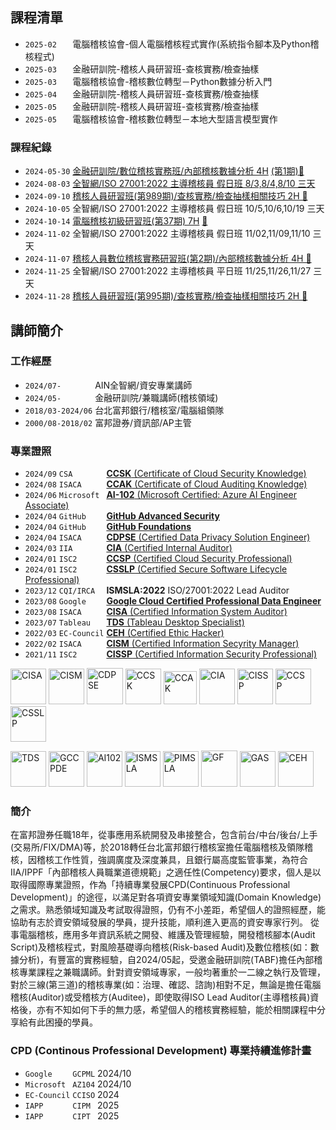## 課程清單
* `2025-02   ` 電腦稽核協會-個人電腦稽核程式實作(系統指令腳本及Python稽核程式)
* `2025-03   ` 金融研訓院-稽核人員研習班-查核實務/檢查抽樣  
* `2025-03   ` 電腦稽核協會-稽核數位轉型－Python數據分析入門  
* `2025-04   ` 金融研訓院-稽核人員研習班-查核實務/檢查抽樣  
* `2025-05   ` 金融研訓院-稽核人員研習班-查核實務/檢查抽樣  
* `2025-05   ` 電腦稽核協會-稽核數位轉型－本地大型語言模型實作

### 課程紀錄
* `2024-05-30` [金融研訓院/數位稽核實務班/內部稽核數據分析 4H](./內部稽核數據分析/) [(第1期)📌](https://www.tabf.org.tw/CourseDetail.aspx?PID=564834)
* `2024-08-03` [全智網/ISO 27001:2022 主導稽核員 假日班 8/3,8/4,8/10 三天](./ISMSLA2022/)
* `2024-09-10` [稽核人員研習班(第989期)/查核實務/檢查抽樣相關技巧 2H 📌](https://www.tabf.org.tw/CourseDetail.aspx?PID=587526)
* `2024-10-05` 全智網/ISO 27001:2022 主導稽核員 假日班 10/5,10/6,10/19 三天
* `2024-10-14` [電腦稽核初級研習班(第37期) 7H](./20241014/) [📌](https://www.tabf.org.tw/CourseDetail.aspx?PID=587447)
* `2024-11-02` 全智網/ISO 27001:2022 主導稽核員 假日班 11/02,11/09,11/10 三天
* `2024-11-07` [稽核人員數位稽核實務研習班(第2期)/內部稽核數據分析 4H 📌](https://www.tabf.org.tw/CourseDetail.aspx?PID=587435)
* `2024-11-25` 全智網/ISO 27001:2022 主導稽核員 平日班 11/25,11/26,11/27 三天
* `2024-11-28` [稽核人員研習班(第995期)/查核實務/檢查抽樣相關技巧 2H 📌](https://www.tabf.org.tw/CourseDetail.aspx?PID=587539)

  
## 講師簡介
### 工作經歷
* `2024/07-       ` AIN全智網/資安專業講師
* `2024/05-       ` 金融研訓院/兼職講師(稽核領域)
* `2018/03-2024/06` 台北富邦銀行/稽核室/電腦組領隊
* `2000/08-2018/02` 富邦證券/資訊部/AP主管

### 專業證照
* `2024/09` `CSA       ` [**CCSK** (Certificate of Cloud Security Knowledge)](https://www.credly.com/badges/d64bc9b4-4c2d-4d40-a2c9-8a9241d909c4)
* `2024/08` `ISACA     ` [**CCAK** (Certificate of Cloud Auditing Knowledge)](https://www.credly.com/badges/efec75c3-5ca6-4ac6-9fd1-bf7d91b31c8a)
* `2024/06` `Microsoft ` [**AI-102** (Microsoft Certified: Azure AI Engineer Associate)](https://learn.microsoft.com/api/credentials/share/en-us/arien-chen/81BEEDC7D1C66A02?sharingId=D66CACAF29F5D3)
*	`2024/04` `GitHub    ` [**GitHub Advanced Security**](https://www.credly.com/badges/22134de9-ac6f-41d2-afa1-f6089eea8e4f)
* `2024/04`	`GitHub    ` [**GitHub Foundations**](https://www.credly.com/badges/f9e60f53-e2d9-48d1-a9f8-7c7fa59d2fcd)
*	`2024/04` `ISACA     ` [**CDPSE** (Certified Data Privacy Solution Engineer)](https://www.credly.com/badges/4647b9f5-2935-4d08-bf05-1f201347cec4)
* `2024/03` `IIA       ` [**CIA** (Certified Internal Auditor)](https://www.credly.com/badges/c71d59e1-e355-459d-a272-21f3b08d892d)
*	`2024/01` `ISC2      ` [**CCSP** (Certified Cloud Security Professional)](https://www.credly.com/badges/4c6660a6-cdfe-4d94-b44d-d9a779091d3e)
* `2024/01` `ISC2      ` [**CSSLP** (Certified Secure Software Lifecycle Professional)](https://www.credly.com/badges/cc230878-880f-4a6f-b66f-91be25f0508b)
* `2023/12`	`CQI/IRCA  ` **ISMSLA:2022** ISO/27001:2022 Lead Auditor
* `2023/08`	`Google    ` [**Google Cloud Certified Professional Data Engineer**](https://www.credly.com/badges/52104d31-0d6f-4b00-a2d8-594e84cd6e2d)
* `2023/08` `ISACA     ` [**CISA** (Certified Information System Auditor)](https://www.credly.com/badges/69fcf619-5b8d-4f3c-a8d9-9199c78194dd)
* `2023/07` `Tableau   ` [**TDS** (Tableau Desktop Specialist)](https://www.credly.com/badges/b6615378-1446-4765-930b-900288d89564)
*	`2022/03` `EC-Council` [**CEH** (Certified Ethic Hacker)](https://aspen.eccouncil.org/VerifyBadge?type=certification&a=5iYy5cV4/Bpi34meRflirH2pVH7lMspcayUiKixBaxM=)
* `2022/02`	`ISACA     ` [**CISM** (Certified Information Secyrity Manager)](https://www.credly.com/badges/117709b3-73cb-4603-9bb6-09fa30a66c80)
*	`2021/11` `ISC2      ` [**CISSP** (Certified Information Security Professional)](https://www.credly.com/badges/feff5e3a-81c8-481c-bae1-03f9033de46c)

[<img width="57" alt="CISA" src="https://github.com/user-attachments/assets/d9b5b722-b8db-4739-b24f-d3d02153541b">](https://www.credly.com/badges/69fcf619-5b8d-4f3c-a8d9-9199c78194dd) 
[<img width="57" alt="CISM" src="https://github.com/user-attachments/assets/580047a3-c31d-45f2-9206-8f4c2aea4a17">](https://www.credly.com/badges/117709b3-73cb-4603-9bb6-09fa30a66c80) 
[<img width="58" alt="CDPSE" src="https://github.com/user-attachments/assets/a5cf3c7f-41fa-4da0-ab3c-95429e597f47">](https://www.credly.com/badges/4647b9f5-2935-4d08-bf05-1f201347cec4) 
[<img width="57" alt="CCSK" src="https://github.com/user-attachments/assets/fb3b7b76-7e6d-418a-8fbb-1bd8834f3b2b">](https://www.credly.com/badges/d64bc9b4-4c2d-4d40-a2c9-8a9241d909c4)
[<img width="53" alt="CCAK" src="https://github.com/user-attachments/assets/1b6f2684-8515-42d9-9272-95cb83517623">](https://www.credly.com/badges/efec75c3-5ca6-4ac6-9fd1-bf7d91b31c8a) 
[<img width="57" alt="CIA" src="https://github.com/user-attachments/assets/1d7310d6-facf-445b-810b-50c72c277963">](https://www.credly.com/badges/c71d59e1-e355-459d-a272-21f3b08d892d) 
[<img width="57" alt="CISSP" src="https://github.com/user-attachments/assets/5937d009-90c9-4559-9b20-a612c8501ac7">](https://www.credly.com/badges/feff5e3a-81c8-481c-bae1-03f9033de46c)
[<img width="57" alt="CCSP" src="https://github.com/user-attachments/assets/3cb3aa50-f4ba-47ae-8c06-91d2045dadc4">](https://www.credly.com/badges/4c6660a6-cdfe-4d94-b44d-d9a779091d3e) 
[<img width="57" alt="CSSLP" src="https://github.com/user-attachments/assets/d434d7f8-6b77-44bb-8a06-771dc6988a27">](https://www.credly.com/badges/cc230878-880f-4a6f-b66f-91be25f0508b) 

[<img width="57" alt="TDS" src="https://github.com/user-attachments/assets/bcdb8ee1-4bf6-4bbd-96b7-c76c00e3d1b6">](https://www.credly.com/badges/b6615378-1446-4765-930b-900288d89564) 
[<img width="57" alt="GCCPDE" src="https://github.com/user-attachments/assets/04c34123-3011-4abf-adfa-2083ab3518a9">](https://www.credly.com/badges/52104d31-0d6f-4b00-a2d8-594e84cd6e2d) 
[<img width="57" alt="AI102" src="https://github.com/user-attachments/assets/3cddb337-28b8-4e9a-8ea7-37931f727bc9">](https://learn.microsoft.com/api/credentials/share/en-us/arien-chen/81BEEDC7D1C66A02?sharingId=D66CACAF29F5D3) 
<img width="57" alt="ISMSLA" src="https://github.com/user-attachments/assets/5186a24b-c1fd-432f-a332-0ae20f42db69"> 
[<img width="57" alt="PIMSLA" src="https://github.com/user-attachments/assets/ee9e4f03-ffbf-4216-a90f-2b0829ebd924">](https://www.credly.com/badges/2edbb090-f02a-455c-96f1-fcb55466e1c5)
[<img width="58" alt="GF" src="https://github.com/user-attachments/assets/a44c0d5b-1fd1-469f-8e82-58b47a1f01fd">](https://www.credly.com/badges/f9e60f53-e2d9-48d1-a9f8-7c7fa59d2fcd) 
[<img width="57" alt="GAS" src="https://github.com/user-attachments/assets/58741a59-ef46-4758-9329-71694678a555">](https://www.credly.com/badges/22134de9-ac6f-41d2-afa1-f6089eea8e4f) 
[<img width="57" alt="CEH" src="https://github.com/user-attachments/assets/760490c0-718b-46c2-9ce8-72cbb7bab8ef">](https://aspen.eccouncil.org/VerifyBadge?type=certification&a=5iYy5cV4/Bpi34meRflirH2pVH7lMspcayUiKixBaxM=) 



### 簡介
在富邦證券任職18年，從事應用系統開發及串接整合，包含前台/中台/後台/上手(交易所/FIX/DMA)等，於2018轉任台北富邦銀行稽核室擔任電腦稽核及領隊稽核，因稽核工作性質，強調廣度及深度兼具，且銀行屬高度監管事業，為符合IIA/IPPF「內部稽核人員職業道德規範」之適任性(Competency)要求，個人是以取得國際專業證照，作為「持續專業發展CPD(Continuous Professional Development)」的途徑，以滿足對各項資安專業領域知識(Domain Knowledge)之需求。熟悉領域知識及考試取得證照，仍有不小差距，希望個人的證照經歷，能協助有志於資安領域發展的學員，提升技能，順利進入更高的資安專家行列。
從事電腦稽核，應用多年資訊系統之開發、維護及管理經驗，開發稽核腳本(Audit Script)及稽核程式，對風險基礎導向稽核(Risk-based Audit)及數位稽核(如：數據分析)，有豐富的實務經驗，自2024/05起，受邀金融研訓院(TABF)擔任內部稽核專業課程之兼職講師。針對資安領域專家，一般均著重於一二線之執行及管理，對於三線(第三道)的稽核專業(如：治理、確認、諮詢)相對不足，無論是擔任電腦稽核(Auditor)或受稽核方(Auditee)，即使取得ISO Lead Auditor(主導稽核員)資格後，亦有不知如何下手的無力感，希望個人的稽核實務經驗，能於相關課程中分享給有此困擾的學員。

### CPD (Continous Professional Development) 專業持續進修計畫
* `Google    ` `GCPML` 2024/10
* `Microsoft ` `AZ104` 2024/10
* `EC-Council` `CCISO` 2024
* `IAPP      ` `CIPM ` 2025
* `IAPP      ` `CIPT ` 2025  










